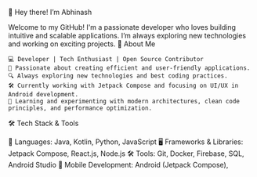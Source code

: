 👋 Hey there! I’m Abhinash

Welcome to my GitHub! I'm a passionate developer who loves building intuitive and scalable applications. I’m always exploring new technologies and working on exciting projects.
🚀 About Me

    💻 Developer | Tech Enthusiast | Open Source Contributor
    🎯 Passionate about creating efficient and user-friendly applications.
    🔍 Always exploring new technologies and best coding practices.
    🛠️ Currently working with Jetpack Compose and focusing on UI/UX in Android development.
    🌱 Learning and experimenting with modern architectures, clean code principles, and performance optimization.

🛠️ Tech Stack & Tools

🚀 Languages: Java, Kotlin, Python, JavaScript
🖥️ Frameworks & Libraries: Jetpack Compose, React.js, Node.js
🛠️ Tools: Git, Docker, Firebase, SQL, Android Studio
📱 Mobile Development: Android (Jetpack Compose),
<!---
taknikiniga/taknikiniga is a ✨ special ✨ repository because its `README.md` (this file) appears on your GitHub profile.
You can click the Preview link to take a look at your changes.
--->
